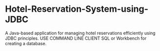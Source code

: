 # Hotel-Reservation-System-using-JDBC
A Java-based application for managing hotel reservations efficiently using JDBC principles.
USE COMMAND LINE CLIENT SQL or Workbench for creating a database.
